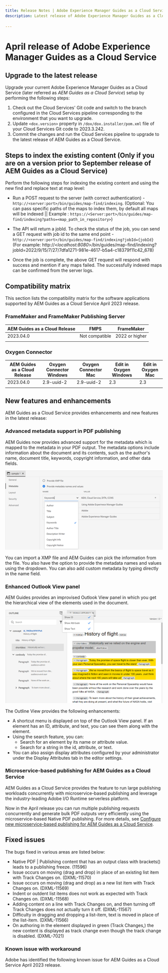 ```yaml
---
title: Release Notes | Adobe Experience Manager Guides as a Cloud Service, April 2023 release
description: Latest release of Adobe Experience Manager Guides as a Cloud Service

---
```

# April release of Adobe Experience Manager Guides as a Cloud Service 

## Upgrade to the latest release

Upgrade your current Adobe Experience Manager Guides as a Cloud Service (later referred as *AEM Guides as a Cloud Service*) setup by performing the following steps:
1. Check out the Cloud Services' Git code and switch to the branch configured in the Cloud Services pipeline corresponding to the environment that you want to upgrade.
2. Update `<dox.version>` property in `/dox/dox.installer/pom.xml` file of your Cloud Services Git code to 2023.3.242.
3. Commit the changes and run the Cloud Services pipeline to upgrade to the latest release of AEM Guides as a Cloud Service.

## Steps to index the existing content (Only if you are on a version prior to September release of AEM Guides as a Cloud Service)

Perform the following steps for indexing the existing content and using the new find and replace text at map level:

* Run a POST request to the server (with correct authentication) - `http://<server:port>/bin/guides/map-find/indexing`.
(Optional: You can pass specific paths of the maps to index them, by default all maps will be indexed || Example : `https://<Server:port>/bin/guides/map-find/indexing?paths=<map_path_in_repository>`)

* The API will return a jobId. To check the status of the job, you can send a GET request with job id to the same end point - `http://<server:port>/bin/guides/map-find/indexing?jobId={jobId}`
(For example: http://<_localhost:8080_>/bin/guides/map-find/indexing?jobId=2022/9/15/7/27/7dfa1271-981e-4617-b5a4-c18379f11c42_678)

* Once the job is complete, the above GET request will respond with success and mention if any maps failed. The successfully indexed maps can be confirmed from the server logs.

## Compatibility matrix

This section lists the compatibility matrix for the software applications supported by AEM Guides as a Cloud Service April 2023 release. 

### FrameMaker and FrameMaker Publishing Server

| AEM Guides as a Cloud Release| FMPS | FrameMaker |
| --- | --- | --- |
| 2023.04.0 | Not compatible | 2022 or higher |
| | | |


### Oxygen Connector

| AEM Guides as a Cloud Release | Oxygen Connector Windows | Oxygen Connector Mac | Edit in Oxygen Windows | Edit in Oxygen Mac | 
| --- | --- | --- | --- | --- |
| 2023.04.0| 2.9-uuid-2 | 2.9-uuid-2 | 2.3 | 2.3 | 
|  |  |  |  |


## New features and enhancements
AEM Guides as a Cloud Service provides enhancements and new features in the latest release:

### Advanced metadata support in PDF publishing

AEM Guides now provides advanced support for the metadata which is mapped to the metadata in your PDF output. The metadata options include information about the document and its contents, such as the author's name, document title, keywords, copyright information, and other data fields.

<img src="assets/pdf-metadata.png" alt=" native pdf metadata">

You can import a XMP file and AEM Guides can pick the information from the file. You also have the option to provide the metadata names and values using the dropdown. You can also add custom metadata by typing directly in the name field.
 

### Enhanced Outlook View panel

AEM Guides provides an improvised Outlook View panel in which you get the hierarchical view of the elements used in the document.

<img src="assets/select-element-content-outline-view_cs.png" alt=" native pdf metadata">

The Outline View provides the following enhancements:
*	A shortcut menu is displayed on top of the Outlook View panel. If an element has an ID, attribute, and text, you can see them along with the element.
*	Using the search feature, you can:
    *	Search for an element by its name or attribute value.
    *	Search for a string in the id, attribute, or text.
*	You can also assign display attributes configured by your administrator under the Display Attributes tab in the editor settings.


### Microservice-based publishing for AEM Guides as a Cloud Service
AEM Guides as a Cloud Service provides the feature to run large publishing workloads concurrently with microservice-based publishing and leverage the industry-leading Adobe I/O Runtime serverless platform.

Now in the April release you can run multiple publishing requests concurrently and generate bulk PDF outputs very efficiently using the microservice-based Native PDF publishing.
For more details, see [Configure new microservice-based publishing for AEM Guides as a Cloud Service](../knowledge-base/publishing/configure-microservices.md).


## Fixed issues

The bugs fixed in various areas are listed below:

* Native PDF | Publishing content that has an output class with brackets() leads to a publishing freeze. (11596)
* Issue occurs on moving (drag and drop) in place of an existing list item with Track Changes on. (DXML-11570)
* Issue occurs on moving (drag and drop) as a new list item with Track Changes on. (DXML-11569)
* Indent or outdent list items does not work as expected with Track Changes on. (DXML-11568)
* Adding content on a line with  Track Changes on, and then turning off Track Changes does not actually turn it off. (DXML-11567)
* Difficulty in dragging and dropping a list-item, text is moved in place of the list-item. (DXML-11566)
* On authoring in the element displayed in green (Track Changes,) the new content is displayed as track change even though the track change is disabled. (DXML-7021)

### Known issue with workaround

Adobe has identified the following known issue for AEM Guides as a Cloud Service April 2023 release.


